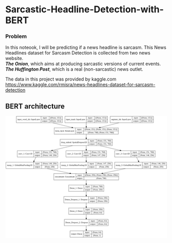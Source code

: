 # Sarcastic-Headline-Detection-with-BERT

### Problem

In this noteook, I will be predicting if a news headline is sarcasm. This News Headlines dataset for Sarcasm Detection is collected from two news website.   
**_The Onion_**, which aims at producing sarcastic versions of current events.   
**_The Huffington Post_**, which is a real (non-sarcastic) news outlet.  

The data in this project was provided by kaggle.com  
https://www.kaggle.com/rmisra/news-headlines-dataset-for-sarcasm-detection

## BERT architecture
<img src='Sarcasm img.png'>
